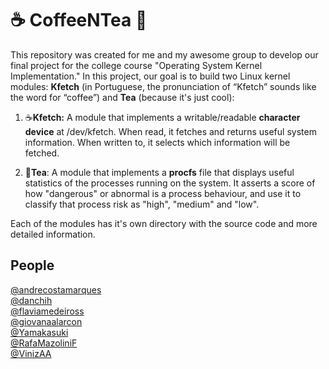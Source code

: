 # ☕ CoffeeNTea 🍵

This repository was created for me and my awesome group to develop our final project for the college course "Operating System Kernel Implementation."
In this project, our goal is to build two Linux kernel modules: **Kfetch** (in Portuguese, the pronunciation of “Kfetch” sounds like the word for “coffee”) and **Tea** (because it's just cool):

1. ☕**Kfetch:** A module that implements a writable/readable **character device** at /dev/kfetch.
When read, it fetches and returns useful system information.
When written to, it selects which information will be fetched.

2. 🍵**Tea**: A module that implements a **procfs** file that displays useful statistics of the processes running on the system.
It asserts a score of how "dangerous" or abnormal is a process behaviour, and use it to classify that process risk as "high", "medium" and "low".

Each of the modules has it's own directory with the source code and more detailed information.

## People
[@andrecostamarques](https://github.com/andrecostamarques)\
[@danchih](https://github.com/danchih)\
[@flaviamedeiross](https://github.com/flaviamedeiross)\
[@giovanaalarcon](https://github.com/giovanaalarcon)\
[@Yamakasuki](https://github.com/Yamakasuki)\
[@RafaMazoliniF](https://github.com/RafaMazoliniF)\
[@VinizAA](https://github.com/VinizAA)
